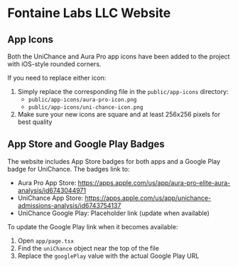 # Fontaine Labs LLC Website

## App Icons

Both the UniChance and Aura Pro app icons have been added to the project with iOS-style rounded corners.

If you need to replace either icon:

1. Simply replace the corresponding file in the `public/app-icons` directory:
   - `public/app-icons/aura-pro-icon.png`
   - `public/app-icons/uni-chance-icon.png`
2. Make sure your new icons are square and at least 256x256 pixels for best quality

## App Store and Google Play Badges

The website includes App Store badges for both apps and a Google Play badge for UniChance. The badges link to:

- Aura Pro App Store: https://apps.apple.com/us/app/aura-pro-elite-aura-analysis/id6743044971
- UniChance App Store: https://apps.apple.com/us/app/unichance-admissions-analysis/id6743754137
- UniChance Google Play: Placeholder link (update when available)

To update the Google Play link when it becomes available:

1. Open `app/page.tsx`
2. Find the `uniChance` object near the top of the file
3. Replace the `googlePlay` value with the actual Google Play URL
